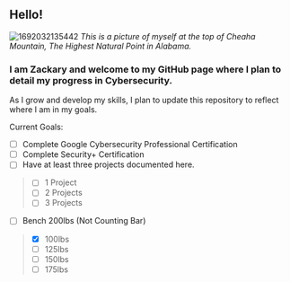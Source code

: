 ## Hello!

![1692032135442](https://github.com/ZacksPage/ZacksPage.github.io/assets/145211738/f42fb280-cba1-49da-8a0e-204f69f4bdd0)
_This is a picture of myself at the top of Cheaha Mountain, The Highest Natural Point in Alabama._

### I am Zackary and welcome to my GitHub page where I plan to detail my progress in Cybersecurity.
As I grow and develop my skills, I plan to update this repository to reflect where I am in my goals.

Current Goals:

- [ ]  Complete Google Cybersecurity Professional Certification <br>
- [ ]  Complete Security+ Certification <br>
- [ ]  Have at least three projects documented here. <br>
> - [ ]  1 Project
> - [ ]  2 Projects
> - [ ]   3 Projects  
      
- [ ] Bench 200lbs (Not Counting Bar)  
>  - [x]  100lbs
>  - [ ]  125lbs
>  - [ ]  150lbs
>  - [ ]  175lbs


<!--
**ZacksPage/ZacksPage** is a ✨ _special_ ✨ repository because its `README.md` (this file) appears on your GitHub profile.

Here are some ideas to get you started:

- 🔭 I’m currently working on ...
- 🌱 I’m currently learning ...
- 👯 I’m looking to collaborate on ...
- 🤔 I’m looking for help with ...
- 💬 Ask me about ...
- 📫 How to reach me: ...
- 😄 Pronouns: ...
- ⚡ Fun fact: ...
-->
